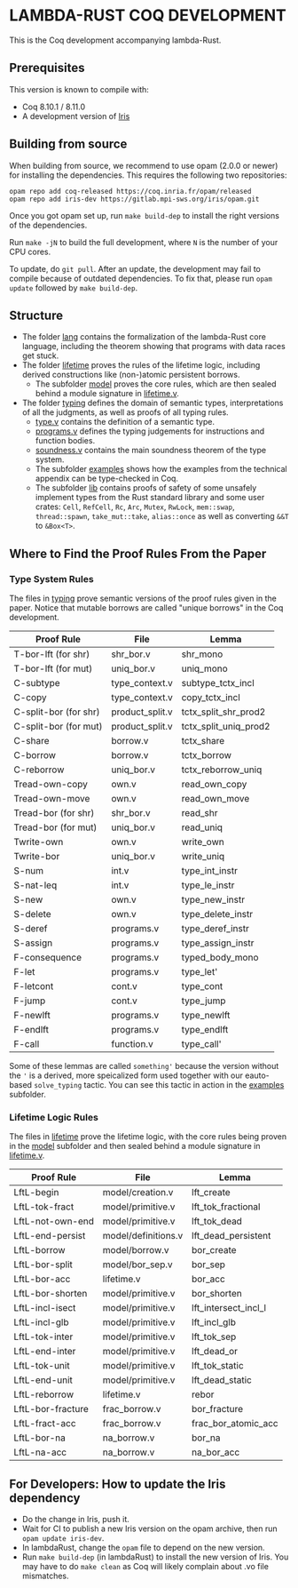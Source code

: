 # LAMBDA-RUST COQ DEVELOPMENT

This is the Coq development accompanying lambda-Rust.

## Prerequisites

This version is known to compile with:

 - Coq 8.10.1 / 8.11.0
 - A development version of [Iris](https://gitlab.mpi-sws.org/iris/iris)

## Building from source

When building from source, we recommend to use opam (2.0.0 or newer) for
installing the dependencies.  This requires the following two repositories:

    opam repo add coq-released https://coq.inria.fr/opam/released
    opam repo add iris-dev https://gitlab.mpi-sws.org/iris/opam.git

Once you got opam set up, run `make build-dep` to install the right versions
of the dependencies.

Run `make -jN` to build the full development, where `N` is the number of your
CPU cores.

To update, do `git pull`.  After an update, the development may fail to compile
because of outdated dependencies.  To fix that, please run `opam update`
followed by `make build-dep`.

## Structure

* The folder [lang](theories/lang) contains the formalization of the lambda-Rust
  core language, including the theorem showing that programs with data races get
  stuck.
* The folder [lifetime](theories/lifetime) proves the rules of the lifetime
  logic, including derived constructions like (non-)atomic persistent borrows.
  * The subfolder [model](theories/lifetime/model) proves the core rules, which
    are then sealed behind a module signature in
    [lifetime.v](theories/lifetime/lifetime.v).
* The folder [typing](theories/typing) defines the domain of semantic types,
  interpretations of all the judgments, as well as proofs of all typing rules.
  * [type.v](theories/typing/type.v) contains the definition of a semantic type.
  * [programs.v](theories/typing/programs.v) defines the typing judgements for
    instructions and function bodies.
  * [soundness.v](theories/typing/soundness.v) contains the main soundness
    theorem of the type system.
  * The subfolder [examples](theories/typing/examples) shows how the examples
    from the technical appendix can be type-checked in Coq.
  * The subfolder [lib](theories/typing/lib) contains proofs of safety of some
    unsafely implement types from the Rust standard library and some user
    crates: `Cell`, `RefCell`, `Rc`, `Arc`, `Mutex`, `RwLock`, `mem::swap`,
    `thread::spawn`, `take_mut::take`, `alias::once` as well as converting `&&T`
    to `&Box<T>`.

## Where to Find the Proof Rules From the Paper

### Type System Rules

The files in [typing](theories/typing) prove semantic versions of the proof
rules given in the paper.  Notice that mutable borrows are called "unique
borrows" in the Coq development.

| Proof Rule            | File            | Lemma                 |
|-----------------------|-----------------|-----------------------|
| T-bor-lft (for shr)   | shr_bor.v       | shr_mono              |
| T-bor-lft (for mut)   | uniq_bor.v      | uniq_mono             |
| C-subtype             | type_context.v  | subtype_tctx_incl     |
| C-copy                | type_context.v  | copy_tctx_incl        |
| C-split-bor (for shr) | product_split.v | tctx_split_shr_prod2  |
| C-split-bor (for mut) | product_split.v | tctx_split_uniq_prod2 |
| C-share               | borrow.v        | tctx_share            |
| C-borrow              | borrow.v        | tctx_borrow           |
| C-reborrow            | uniq_bor.v      | tctx_reborrow_uniq    |
| Tread-own-copy        | own.v           | read_own_copy         |
| Tread-own-move        | own.v           | read_own_move         |
| Tread-bor (for shr)   | shr_bor.v       | read_shr              |
| Tread-bor (for mut)   | uniq_bor.v      | read_uniq             |
| Twrite-own            | own.v           | write_own             |
| Twrite-bor            | uniq_bor.v      | write_uniq            |
| S-num                 | int.v           | type_int_instr        |
| S-nat-leq             | int.v           | type_le_instr         |
| S-new                 | own.v           | type_new_instr        |
| S-delete              | own.v           | type_delete_instr     |
| S-deref               | programs.v      | type_deref_instr      |
| S-assign              | programs.v      | type_assign_instr     |
| F-consequence         | programs.v      | typed_body_mono       |
| F-let                 | programs.v      | type_let'             |
| F-letcont             | cont.v          | type_cont             |
| F-jump                | cont.v          | type_jump             |
| F-newlft              | programs.v      | type_newlft           |
| F-endlft              | programs.v      | type_endlft           |
| F-call                | function.v      | type_call'            |

Some of these lemmas are called `something'` because the version without the `'` is a derived, more speicalized form used together with our eauto-based `solve_typing` tactic.  You can see this tactic in action in the [examples](theories/typing/examples) subfolder.

### Lifetime Logic Rules

The files in [lifetime](theories/lifetime) prove the lifetime logic, with the
core rules being proven in the [model](theories/lifetime/model) subfolder and
then sealed behind a module signature in
[lifetime.v](theories/lifetime/lifetime.v).


| Proof Rule        | File                | Lemma                |
|-------------------|---------------------|----------------------|
| LftL-begin        | model/creation.v    | lft_create           |
| LftL-tok-fract    | model/primitive.v   | lft_tok_fractional   |
| LftL-not-own-end  | model/primitive.v   | lft_tok_dead         |
| LftL-end-persist  | model/definitions.v | lft_dead_persistent  |
| LftL-borrow       | model/borrow.v      | bor_create           |
| LftL-bor-split    | model/bor_sep.v     | bor_sep              |
| LftL-bor-acc      | lifetime.v          | bor_acc              |
| LftL-bor-shorten  | model/primitive.v   | bor_shorten          |
| LftL-incl-isect   | model/primitive.v   | lft_intersect_incl_l |
| LftL-incl-glb     | model/primitive.v   | lft_incl_glb         |
| LftL-tok-inter    | model/primitive.v   | lft_tok_sep          |
| LftL-end-inter    | model/primitive.v   | lft_dead_or          |
| LftL-tok-unit     | model/primitive.v   | lft_tok_static       |
| LftL-end-unit     | model/primitive.v   | lft_dead_static      |
| LftL-reborrow     | lifetime.v          | rebor                |
| LftL-bor-fracture | frac_borrow.v       | bor_fracture         |
| LftL-fract-acc    | frac_borrow.v       | frac_bor_atomic_acc  |
| LftL-bor-na       | na_borrow.v         | bor_na               |
| LftL-na-acc       | na_borrow.v         | na_bor_acc           |

## For Developers: How to update the Iris dependency

* Do the change in Iris, push it.
* Wait for CI to publish a new Iris version on the opam archive, then run
  `opam update iris-dev`.
* In lambdaRust, change the `opam` file to depend on the new version.
* Run `make build-dep` (in lambdaRust) to install the new version of Iris.
  You may have to do `make clean` as Coq will likely complain about .vo file
  mismatches.
